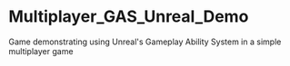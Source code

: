 # Multiplayer_GAS_Unreal_Demo
Game demonstrating using Unreal's Gameplay Ability System in a simple multiplayer game
